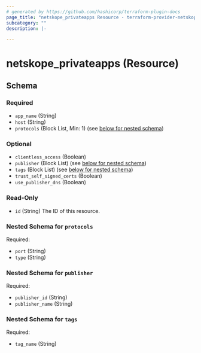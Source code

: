 ```yaml
---
# generated by https://github.com/hashicorp/terraform-plugin-docs
page_title: "netskope_privateapps Resource - terraform-provider-netskope"
subcategory: ""
description: |-
  
---
```


# netskope_privateapps (Resource)





<!-- schema generated by tfplugindocs -->
## Schema

### Required

- `app_name` (String)
- `host` (String)
- `protocols` (Block List, Min: 1) (see [below for nested schema](#nestedblock--protocols))

### Optional

- `clientless_access` (Boolean)
- `publisher` (Block List) (see [below for nested schema](#nestedblock--publisher))
- `tags` (Block List) (see [below for nested schema](#nestedblock--tags))
- `trust_self_signed_certs` (Boolean)
- `use_publisher_dns` (Boolean)

### Read-Only

- `id` (String) The ID of this resource.

<a id="nestedblock--protocols"></a>
### Nested Schema for `protocols`

Required:

- `port` (String)
- `type` (String)


<a id="nestedblock--publisher"></a>
### Nested Schema for `publisher`

Required:

- `publisher_id` (String)
- `publisher_name` (String)


<a id="nestedblock--tags"></a>
### Nested Schema for `tags`

Required:

- `tag_name` (String)
